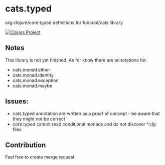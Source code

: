 # cats.typed

org.clojure/core.typed definitions for funcool/cats library


[![Clojars Project](https://img.shields.io/clojars/v/cats.typed.svg)](https://clojars.org/cats.typed)


## Notes
This library is not yet finished. As for know there are annotations for:
* cats.monad.either
* cats.monad.identity
* cats.monad.exception
* cats.monad.maybe

## Issues:
* cats.typed annotation are written as a proof of concept - be aware that they might not be correct
* core.typed cannot read conditional monads and do not discover *.cljc files

## Contribution
Feel free to create merge request.
